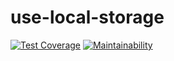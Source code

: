 # use-local-storage

[![Test Coverage](https://api.codeclimate.com/v1/badges/dcac97543ef0baebbd49/test_coverage)](https://codeclimate.com/github/motherbrainn/use-local-storage/test_coverage)
[![Maintainability](https://api.codeclimate.com/v1/badges/dcac97543ef0baebbd49/maintainability)](https://codeclimate.com/github/motherbrainn/use-local-storage/maintainability)
